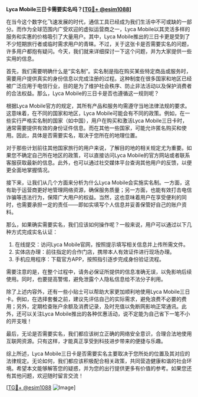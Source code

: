 **Lyca Mobile三日卡需要实名吗？[[TG💪+ @esim1088](https://t.me/s/esim1088)]**

在当今这个数字化飞速发展的时代，通信工具已经成为我们生活中不可或缺的一部分。而作为全球范围内广受欢迎的虚拟运营商之一，Lyca Mobile以其灵活多样的服务和实惠的价格吸引了大量用户。其中，Lyca Mobile推出的三日卡更是受到了不少短期旅行者或临时需求用户的青睐。不过，关于这张卡是否需要实名的问题，许多用户都抱有疑问。今天，我们就来详细探讨一下这个问题，并为大家提供一些实用的信息。

首先，我们需要明确什么是“实名制”。实名制是指在购买某些特定商品或服务时，需要用户提供真实的身份信息以完成注册的过程。这种制度在很多国家和地区已经被广泛应用于电信行业，目的是为了维护社会秩序、防止非法活动以及保护消费者的合法权益。那么，Lyca Mobile的三日卡是否也遵循这一规则呢？

根据Lyca Mobile官方的规定，其所有产品和服务均需遵守当地法律法规的要求。这意味着，在不同的国家和地区，Lyca Mobile可能会有不同的政策。例如，在一些实行严格实名制的国家（如中国），用户在购买和激活Lyca Mobile三日卡时，通常需要提供有效的身份证件信息。而在其他一些国家，可能允许匿名购买和使用。因此，具体是否需要实名，取决于您所在的地理位置。

对于那些计划前往其他国家旅行的用户来说，了解目的地的相关规定尤为重要。如果您不确定自己所在地区的政策，可以直接访问Lyca Mobile的官方网站或者联系客服获取最新的信息。此外，也可以通过社交媒体平台查询其他用户的反馈，以便更全面地掌握情况。

接下来，让我们从几个方面来分析为什么Lyca Mobile会实施实名制。一方面，这有助于运营商更好地管理网络资源，确保服务质量；另一方面，也能有效打击电信诈骗等违法行为，保障广大用户的权益。当然，这也意味着用户在享受便利的同时，也需要承担一定的责任——即如实填写个人信息并妥善保管好自己的账户资料。

那么，如果确实需要实名，我们应该如何操作呢？一般来说，用户可以通过以下几种方式完成实名认证：

1. 在线提交：访问Lyca Mobile官网，按照提示填写相关信息并上传所需文件。
2. 实体店办理：前往指定的合作门店，携带本人有效证件进行现场办理。
3. 手机应用程序：下载官方APP，按照指引逐步完成身份验证流程。

需要注意的是，在整个过程中，请务必保证所提供的信息准确无误，以免影响后续使用。同时，也要提高警惕，避免泄露个人隐私信息给不法分子利用。

除了上述内容外，还有一些小贴士可以帮助大家更加顺利地使用Lyca Mobile三日卡。例如，在选择套餐之前，建议先评估自己的实际需求，避免浪费不必要的费用；另外，定期检查账户余额及消费记录，及时充值以免断网影响正常通讯。此外，还可以关注Lyca Mobile推出的各种优惠活动，说不定能为自己省下一笔不小的开支哦！

最后，无论是否需要实名，我们都应该树立正确的网络安全意识，合理合法地使用互联网资源。只有这样，才能真正享受到科技进步带来的便捷与乐趣。

综上所述，Lyca Mobile三日卡是否需要实名主要取决于您所处的位置及其对应的法律规定。无论如何，我们都应该积极配合相关政策，共同营造健康和谐的社会环境。希望本文能够解答您的疑惑，并为您的出行提供更多有价值的参考。如果您还有其他问题，欢迎随时留言交流！

[[TG💪+ @esim1088](https://t.me/s/esim1088) ![Image](https://i.postimg.cc/4NQfJmqS/Snipaste-2025-05-13-00-14-12.png)]
